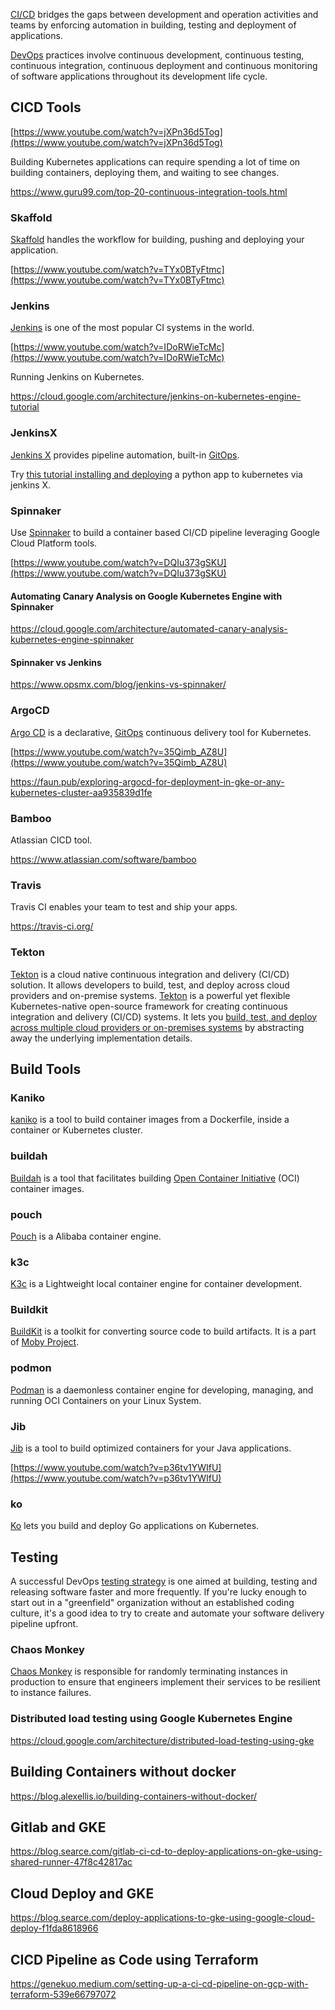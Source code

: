 
[CI/CD](https://en.wikipedia.org/wiki/CI/CD) bridges the gaps between development and operation activities and teams by enforcing automation in building, testing and deployment of applications. 

[DevOps](DevOps) practices involve continuous development, continuous testing, continuous integration, continuous deployment and continuous monitoring of software applications throughout its development life cycle.

## CICD Tools

[https://www.youtube.com/watch?v=jXPn36d5Tog](https://www.youtube.com/watch?v=jXPn36d5Tog)

Building Kubernetes applications can require spending a lot of time on building containers, deploying them, and waiting to see changes. 

https://www.guru99.com/top-20-continuous-integration-tools.html


### Skaffold

[Skaffold](https://skaffold.dev/) handles the workflow for building, pushing and deploying your application.



[https://www.youtube.com/watch?v=TYx0BTyFtmc](https://www.youtube.com/watch?v=TYx0BTyFtmc)


### Jenkins 

[Jenkins](https://www.jenkins.io/) is one of the most popular CI systems in the world. 

[https://www.youtube.com/watch?v=IDoRWieTcMc](https://www.youtube.com/watch?v=IDoRWieTcMc)

Running Jenkins on Kubernetes.

https://cloud.google.com/architecture/jenkins-on-kubernetes-engine-tutorial

### JenkinsX

[Jenkins X](https://jenkins-x.io/) provides pipeline automation, built-in [GitOps](GitOps).

Try [this tutorial installing and deploying](https://itnext.io/deploy-a-basic-python-application-using-jenkins-x-kubernetes-4adace2fe345) a python app to kubernetes via jenkins X.


### Spinnaker

Use [Spinnaker](Spinnaker) to build a container based CI/CD pipeline leveraging Google Cloud Platform  tools.



[https://www.youtube.com/watch?v=DQIu373gSKU](https://www.youtube.com/watch?v=DQIu373gSKU)

#### Automating Canary Analysis on Google Kubernetes Engine with Spinnaker

https://cloud.google.com/architecture/automated-canary-analysis-kubernetes-engine-spinnaker

#### Spinnaker vs Jenkins

https://www.opsmx.com/blog/jenkins-vs-spinnaker/


### ArgoCD

[Argo CD](https://argoproj.github.io/argo-cd/) is a declarative, [GitOps](GitOps) continuous delivery tool for Kubernetes.


[https://www.youtube.com/watch?v=35Qimb_AZ8U](https://www.youtube.com/watch?v=35Qimb_AZ8U)

https://faun.pub/exploring-argocd-for-deployment-in-gke-or-any-kubernetes-cluster-aa935839d1fe





### Bamboo

Atlassian CICD tool.

https://www.atlassian.com/software/bamboo

### Travis

Travis CI enables your team to test and ship your apps.

https://travis-ci.org/

### Tekton

[Tekton](https://tekton.dev/
) is a cloud native continuous integration and delivery (CI/CD) solution. It allows developers to build, test, and deploy across cloud providers and on-premise systems. [Tekton](https://cloud.google.com/tekton
) is a powerful yet flexible Kubernetes-native open-source framework for creating continuous integration and delivery (CI/CD) systems. It lets you [build, test, and deploy across multiple cloud providers or on-premises systems](https://martinheinz.dev/blog/45
) by abstracting away the underlying implementation details.


## Build Tools

### Kaniko

[kaniko](https://github.com/GoogleContainerTools/kaniko
) is a tool to build container images from a Dockerfile, inside a container or Kubernetes cluster.



### buildah

[Buildah](https://github.com/containers/buildah
) is a tool that facilitates building [Open Container Initiative](https://opencontainers.org/)  (OCI) container images.



### pouch

[Pouch](https://github.com/alibaba/pouch
) is a Alibaba container engine.


### k3c

[K3c](https://github.com/ibuildthecloud/k3c
) is a Lightweight local container engine for container development.


### Buildkit

[BuildKit](https://github.com/moby/buildkit
) is a toolkit  for converting source code to build artifacts. It is a part of [Moby Project](https://github.com/moby/moby).



### podmon

[Podman](https://podman.io/
) is a daemonless container engine for developing, managing, and running OCI Containers on your Linux System.



### Jib

[Jib](https://cloud.google.com/blog/products/application-development/introducing-jib-build-java-docker-images-better) is a tool to build optimized containers for your Java applications.

[https://www.youtube.com/watch?v=p36tv1YWIfU](https://www.youtube.com/watch?v=p36tv1YWIfU)

### ko


[Ko](https://github.com/google/ko
) lets you build and deploy Go applications on Kubernetes.

## Testing

A successful DevOps [testing strategy](https://smartbear.com/blog/devops-testing-strategy-best-practices-tools/
) is one aimed at building, testing and releasing software faster and more frequently. If you're lucky enough to start out in a "greenfield" organization without an established coding culture, it's a good idea to try to create and automate your software delivery pipeline upfront.



### Chaos Monkey

[Chaos Monkey](https://netflix.github.io/chaosmonkey/) is responsible for randomly terminating instances in production to ensure that engineers implement their services to be resilient to instance failures.


### Distributed load testing using Google Kubernetes Engine

https://cloud.google.com/architecture/distributed-load-testing-using-gke

## Building Containers without docker

https://blog.alexellis.io/building-containers-without-docker/

## Gitlab and GKE

https://blog.searce.com/gitlab-ci-cd-to-deploy-applications-on-gke-using-shared-runner-47f8c42817ac

## Cloud Deploy and GKE

https://blog.searce.com/deploy-applications-to-gke-using-google-cloud-deploy-f1fda8618966

## CICD Pipeline as Code using Terraform

https://genekuo.medium.com/setting-up-a-ci-cd-pipeline-on-gcp-with-terraform-539e66797072
